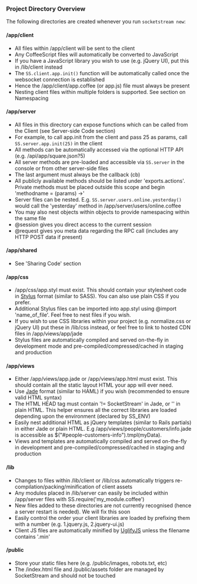 ### Project Directory Overview

The following directories are created whenever you run `socketstream new`:

#### /app/client
* All files within /app/client will be sent to the client
* Any CoffeeScript files will automatically be converted to JavaScript
* If you have a JavaScript library you wish to use (e.g. jQuery UI), put this in /lib/client instead
* The `SS.client.app.init()` function will be automatically called once the websocket connection is established
* Hence the /app/client/app.coffee (or app.js) file must always be present
* Nesting client files within multiple folders is supported. See section on Namespacing

#### /app/server
* All files in this directory can expose functions which can be called from the Client (see Server-side Code section)
* For example, to call app.init from the client and pass 25 as params, call `SS.server.app.init(25)` in the client
* All methods can be automatically accessed via the optional HTTP API (e.g. /api/app/square.json?5)
* All server methods are pre-loaded and accessible via `SS.server` in the console or from other server-side files
* The last argument must always be the callback (cb)
* All publicly available methods should be listed under 'exports.actions'. Private methods must be placed outside this scope and begin 'methodname = (params) ->'
* Server files can be nested. E.g. `SS.server.users.online.yesterday()` would call the 'yesterday' method in /app/server/users/online.coffee
* You may also nest objects within objects to provide namespacing within the same file
* @session gives you direct access to the current session
* @request gives you meta data regarding the RPC call (includes any HTTP POST data if present)

#### /app/shared
* See 'Sharing Code' section

#### /app/css
* /app/css/app.styl must exist. This should contain your stylesheet code in [Stylus](http://learnboost.github.com/stylus/) format (similar to SASS). You can also use plain CSS if you prefer.
* Additional Stylus files can be imported into app.styl using @import 'name_of_file'. Feel free to nest files if you wish.
* If you wish to use CSS libraries within your project (e.g. normalize.css or jQuery UI) put these in /lib/css instead, or feel free to link to hosted CDN files in /app/views/app/jade
* Stylus files are automatically compiled and served on-the-fly in development mode and pre-compiled/compressed/cached in staging and production

#### /app/views
* Either /app/views/app.jade or /app/views/app.html must exist. This should contain all the static layout HTML your app will ever need.
* Use [Jade](http://jade-lang.com/) format (similar to HAML) if you wish (recommended to ensure valid HTML syntax)
* The HTML HEAD tag must contain '!= SocketStream' in Jade, or '<SocketStream>' in plain HTML. This helper ensures all the correct libraries are loaded depending upon the environment (declared by SS_ENV)
* Easily nest additional HTML as jQuery templates (similar to Rails partials) in either Jade or plain HTML. E.g /app/views/people/customers/info.jade is accessible as $("#people-customers-info").tmpl(myData).
* Views and templates are automatically compiled and served on-the-fly in development and pre-compiled/compressed/cached in staging and production

#### /lib
* Changes to files within /lib/client or /lib/css automatically triggers re-compilation/packing/minification of client assets
* Any modules placed in /lib/server can easily be included within /app/server files with SS.require('my_module.coffee')
* New files added to these directories are not currently recognised (hence a server restart is needed). We will fix this soon
* Easily control the order your client libraries are loaded by prefixing them with a number (e.g. 1.jquery.js, 2.jquery-ui.js)
* Client JS files are automatically minified by [UglifyJS](https://github.com/mishoo/UglifyJS) unless the filename contains '.min'

#### /public
* Store your static files here (e.g. /public/images, robots.txt, etc)
* The /index.html file and /public/assets folder are managed by SocketStream and should not be touched